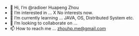 - 👋 Hi, I’m @radioer Huapeng Zhou
- 👀 I’m interested in ... X No interests now.
- 🌱 I’m currently learning ... JAVA, OS, Distributed System etc.
- 💞️ I’m looking to collaborate on ...
- 📫 How to reach me ... zhouhp.me@gmail.com

<!---
radioer/radioer is a ✨ special ✨ repository because its `README.md` (this file) appears on your GitHub profile.
You can click the Preview link to take a look at your changes.
--->
